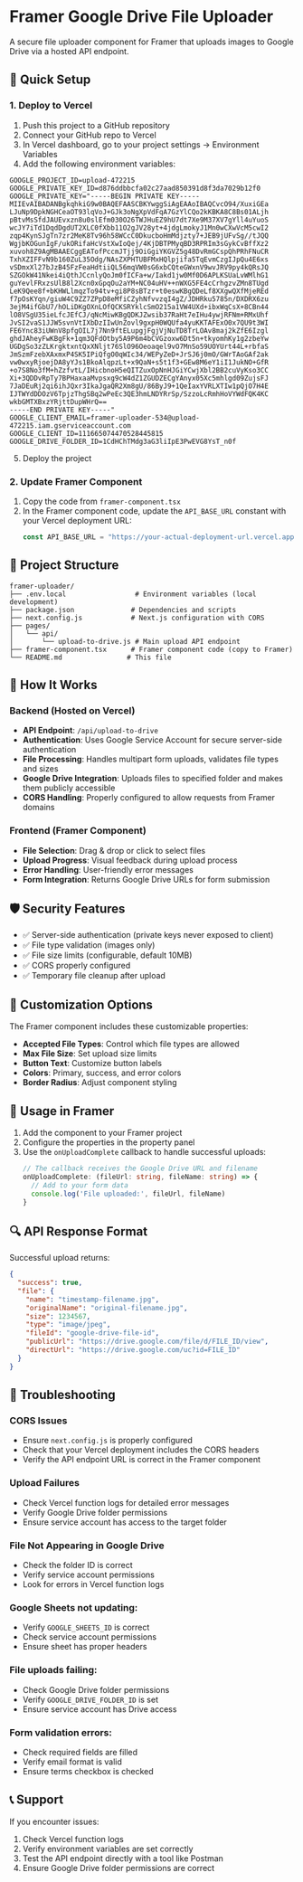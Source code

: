 # Framer Google Drive File Uploader

A secure file uploader component for Framer that uploads images to Google Drive via a hosted API endpoint.

## 🚀 Quick Setup

### 1. Deploy to Vercel

1. Push this project to a GitHub repository
2. Connect your GitHub repo to Vercel
3. In Vercel dashboard, go to your project settings → Environment Variables
4. Add the following environment variables:

```
GOOGLE_PROJECT_ID=upload-472215
GOOGLE_PRIVATE_KEY_ID=d876ddbbcfa02c27aad850391d8f3da7029b12f0
GOOGLE_PRIVATE_KEY="-----BEGIN PRIVATE KEY-----
MIIEvAIBADANBgkqhkiG9w0BAQEFAASCBKYwggSiAgEAAoIBAQCvcO94/XuxiGEa
LJuNp9DpkNGHCeaOT93lqVoJ+GJk3oNgXpVdFqA7GzYlCQo2kKBKA8C8Bs01ALjh
pBtvMsSfdJAUEvxzn8u0slEfm030O26TWJHuEZ9hU7dt7Xe9M37XV7gYll4uYuoS
wcJY7iTd1DqdDgdUT2XLC0fXbb11O2gJV28yt+4jdgLmokyJ1Mn0wCXwVcM5cwI2
zqp4KynSJgTn7zr2MeK8Tv96h58WCcC0DkucboHmMdjzty7+JEB9jUFvSg//tJQQ
WgjbKOGunIgF/ukORifaHcVstXwIoQej/4KjDBTPMyqBD3RPRIm3sGykCvBffXz2
xuvoh8Z9AgMBAAECggEATofPccmJTjj9OiGgiYKGVZ5g48DvRmGCspQhPRhFNuCR
TxhXZIFFvN9b160ZuL35Odg/NAsZXPHTUBFMxHQlpjifa5TqEvmCzgIJpQu4E6xs
vSDmxXl27bJzB45FzFeaHdtiiQL56mqVW0sG6xbCQteGWxnV9wvJRV9py4kQRsJQ
SZGOkW41Nkei4iQthJCcnlyQoJm0fICFa+w/Iakd1jw0Mf0D6APLKSUaLvWMlhG1
guYevlFRxzsUlB8l2Xcn0xGpqOu2aYM+NC04uHV++nWXG5FE4cCrhgzvZMn8TUgd
LeK9Qee8f+bKHWLlmqzTo94tv+gi8P8sBTzr+t0eswKBgQDeLf8XXgwQXfMjeREd
f7pOsKYqn/giuW4C9ZZ7ZPpD8eMfiCZyhNfvvzqI4gZ/JDHRku5785n/DXDRX6zu
3ejM4ifGbU7/hOLiDKgOXnLOfQCKSRYklcSmO215a1VW4UXd+ibxWqCsX+8CBn44
lO8VSgU35ieLfcJEfCJ/qNcMiwKBgQDKJZwsib37RaHt7eIHu4ywjRFNm+RMxUhf
JvSI2vaS1JJW5svnVtIXbDzIIwUnZovl9gxpH0WQUfa4yuKKTAFExO0x7QU9t3WI
FE6Ync83iUWnV8pfgOIL7j7Nn9ftELupgjFgjVjNuTD8TrLOAv8maj2kZfE6Izgl
ghdJAheyFwKBgFk+1qm3QFdOtby5A9P6m4bCVGzoxw6Dt5n+tkyomhKy1g2zbeYw
UGDgSo3zZLKrgktxntQxXNljt76SlO96Oeoaqel9vO7MnSo59UOYUrt44L+rbfaS
JmSzmFzebXAxmxP4SK5IPiQfgO0qWIc34/WEPyZeD+JrSJ6j0mO/GWrTAoGAf2ak
vw0wxyRjoejDA8yYJs1BkoAlqpzLt+x9QaN+s5t1f3+GEw8M6eY1iI1JukNO+GfR
+o7S8No3fM+hZzfvtL/IHicbnoH5eQITZuxOpNnHJGiYCwjXbl2BB2cuVyKso3CC
Xi+3QDDvRpTy7BPHaxaaMvpsxg9cW4dZ1ZGUDZECgYAnyx05Xc5mhlgd09ZujsFJ
7JaDEuRj2qi6ihJQxr3IkaJgaQR2Xm8gU/86ByJ9+1QeIaxYVRLXTIw1pQjO7H4E
IJTWYdDDOzV6TpjzThgSBq2wPeEc3QE3hmLNDYRrSp/SzzoLcRmhHoVYWdFQK4KC
wkbGMTXBxzYRjttDupWHrQ==
-----END PRIVATE KEY-----"
GOOGLE_CLIENT_EMAIL=framer-uploader-534@upload-472215.iam.gserviceaccount.com
GOOGLE_CLIENT_ID=111665074470528445815
GOOGLE_DRIVE_FOLDER_ID=1CdHChTMdg3aG3liIpE3PwEVG8YsT_n0f
```

5. Deploy the project

### 2. Update Framer Component

1. Copy the code from `framer-component.tsx`
2. In the Framer component code, update the `API_BASE_URL` constant with your Vercel deployment URL:
   ```typescript
   const API_BASE_URL = "https://your-actual-deployment-url.vercel.app"
   ```

## 📁 Project Structure

```
framer-uploader/
├── .env.local                 # Environment variables (local development)
├── package.json              # Dependencies and scripts
├── next.config.js            # Next.js configuration with CORS
├── pages/
│   └── api/
│       └── upload-to-drive.js # Main upload API endpoint
├── framer-component.tsx      # Framer component code (copy to Framer)
└── README.md                # This file
```

## 🔧 How It Works

### Backend (Hosted on Vercel)
- **API Endpoint**: `/api/upload-to-drive`
- **Authentication**: Uses Google Service Account for secure server-side authentication
- **File Processing**: Handles multipart form uploads, validates file types and sizes
- **Google Drive Integration**: Uploads files to specified folder and makes them publicly accessible
- **CORS Handling**: Properly configured to allow requests from Framer domains

### Frontend (Framer Component)
- **File Selection**: Drag & drop or click to select files
- **Upload Progress**: Visual feedback during upload process
- **Error Handling**: User-friendly error messages
- **Form Integration**: Returns Google Drive URLs for form submission

## 🛡️ Security Features

- ✅ Server-side authentication (private keys never exposed to client)
- ✅ File type validation (images only)
- ✅ File size limits (configurable, default 10MB)
- ✅ CORS properly configured
- ✅ Temporary file cleanup after upload

## 🎨 Customization Options

The Framer component includes these customizable properties:
- **Accepted File Types**: Control which file types are allowed
- **Max File Size**: Set upload size limits
- **Button Text**: Customize button labels
- **Colors**: Primary, success, and error colors
- **Border Radius**: Adjust component styling

## 📝 Usage in Framer

1. Add the component to your Framer project
2. Configure the properties in the property panel
3. Use the `onUploadComplete` callback to handle successful uploads:
   ```typescript
   // The callback receives the Google Drive URL and filename
   onUploadComplete: (fileUrl: string, fileName: string) => {
     // Add to your form data
     console.log('File uploaded:', fileUrl, fileName)
   }
   ```

## 🔍 API Response Format

Successful upload returns:
```json
{
  "success": true,
  "file": {
    "name": "timestamp-filename.jpg",
    "originalName": "original-filename.jpg",
    "size": 1234567,
    "type": "image/jpeg",
    "fileId": "google-drive-file-id",
    "publicUrl": "https://drive.google.com/file/d/FILE_ID/view",
    "directUrl": "https://drive.google.com/uc?id=FILE_ID"
  }
}
```
## 🚨 Troubleshooting

### CORS Issues
- Ensure `next.config.js` is properly configured
- Check that your Vercel deployment includes the CORS headers
- Verify the API endpoint URL is correct in the Framer component

### Upload Failures
- Check Vercel function logs for detailed error messages
- Verify Google Drive folder permissions
- Ensure service account has access to the target folder

### File Not Appearing in Google Drive
- Check the folder ID is correct
- Verify service account permissions
- Look for errors in Vercel function logs

### Google Sheets not updating:
- Verify `GOOGLE_SHEETS_ID` is correct
- Check service account permissions
- Ensure sheet has proper headers

### File uploads failing:
- Check Google Drive folder permissions
- Verify `GOOGLE_DRIVE_FOLDER_ID` is set
- Ensure service account has Drive access

### Form validation errors:
- Check required fields are filled
- Verify email format is valid
- Ensure terms checkbox is checked

## 📞 Support

If you encounter issues:
1. Check Vercel function logs
2. Verify environment variables are set correctly
3. Test the API endpoint directly with a tool like Postman
4. Ensure Google Drive folder permissions are correct
